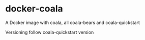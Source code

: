 # docker-coala
A Docker image with coala, all coala-bears and coala-quickstart

Versioning follow coala-quickstart version
